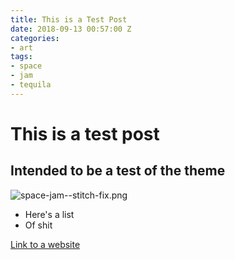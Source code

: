 ```yaml
---
title: This is a Test Post
date: 2018-09-13 00:57:00 Z
categories:
- art
tags:
- space
- jam
- tequila
---
```


# This is a test post
## Intended to be a test of the theme

![space-jam--stitch-fix.png](/uploads/space-jam--stitch-fix.png)

* Here's a list
* Of shit

[Link to a website](http://www.google.com)